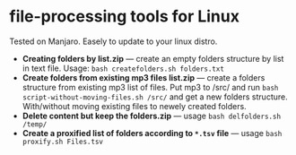 # file-processing tools for Linux

Tested on Manjaro. Easely to update to your linux distro.

- **Creating folders by list.zip** — create an empty folders structure by list in text file. Usage: `bash createfolders.sh folders.txt`
- **Create folders from existing mp3 files list.zip** — create a folders structure from existing mp3 list of files. Put mp3 to /src/ and run `bash script-without-moving-files.sh /src/` and get a new folders structure. With/without moving existing files to newely created folders.
- **Delete content but keep the folders.zip**  — usage `bash delfolders.sh /temp/`
- **Create a proxified list of folders according to `*.tsv` file** — usage `bash proxify.sh Files.tsv`
